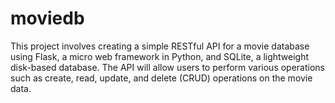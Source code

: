 # moviedb
This project involves creating a simple RESTful API for a movie database using Flask, a micro web framework in Python, and SQLite, a lightweight disk-based database. The API will allow users to perform various operations such as create, read, update, and delete (CRUD) operations on the movie data.
